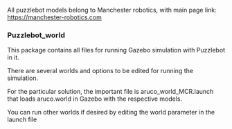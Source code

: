 
All puzzlebot models belong to Manchester robotics, with main page link: https://manchester-robotics.com

### Puzzlebot_world

This package contains all files for running Gazebo simulation with Puzzlebot in it. 

There are several worlds and options to be edited for running the simulation.

For the particular solution, the important file is aruco_world_MCR.launch that loads aruco.world in Gazebo with the respective models.

You can run other worlds if desired by editing the world parameter in the launch file
